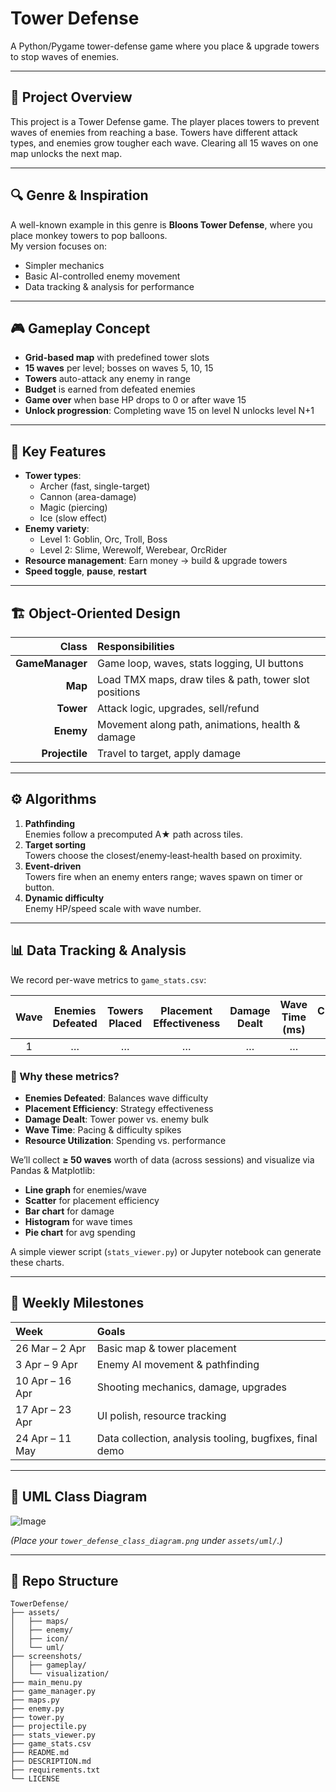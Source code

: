 # Tower Defense

A Python/Pygame tower-defense game where you place & upgrade towers to stop waves of enemies.

---

## 📝 Project Overview

This project is a Tower Defense game. The player places towers to prevent waves of enemies from reaching a base. Towers have different attack types, and enemies grow tougher each wave. Clearing all 15 waves on one map unlocks the next map.

---

## 🔍 Genre & Inspiration

A well-known example in this genre is **Bloons Tower Defense**, where you place monkey towers to pop balloons.  
My version focuses on:

- Simpler mechanics  
- Basic AI-controlled enemy movement  
- Data tracking & analysis for performance

---

## 🎮 Gameplay Concept

- **Grid-based map** with predefined tower slots  
- **15 waves** per level; bosses on waves 5, 10, 15  
- **Towers** auto-attack any enemy in range  
- **Budget** is earned from defeated enemies  
- **Game over** when base HP drops to 0 or after wave 15  
- **Unlock progression**: Completing wave 15 on level N unlocks level N+1  

---

## 🚀 Key Features

- **Tower types**:  
  - Archer (fast, single-target)  
  - Cannon (area-damage)  
  - Magic (piercing)  
  - Ice (slow effect)  
- **Enemy variety**:  
  - Level 1: Goblin, Orc, Troll, Boss  
  - Level 2: Slime, Werewolf, Werebear, OrcRider  
- **Resource management**: Earn money → build & upgrade towers  
- **Speed toggle**, **pause**, **restart**  

---

## 🏗️ Object-Oriented Design

| Class         | Responsibilities                                        |
|--------------:|:--------------------------------------------------------|
| **GameManager** | Game loop, waves, stats logging, UI buttons           |
| **Map**         | Load TMX maps, draw tiles & path, tower slot positions |
| **Tower**       | Attack logic, upgrades, sell/refund                    |
| **Enemy**       | Movement along path, animations, health & damage      |
| **Projectile**  | Travel to target, apply damage                         |

---

## ⚙️ Algorithms

1. **Pathfinding**  
   Enemies follow a precomputed A★ path across tiles.  
2. **Target sorting**  
   Towers choose the closest/enemy‐least‐health based on proximity.  
3. **Event-driven**  
   Towers fire when an enemy enters range; waves spawn on timer or button.  
4. **Dynamic difficulty**  
   Enemy HP/speed scale with wave number.

---

## 📊 Data Tracking & Analysis

We record per-wave metrics to `game_stats.csv`:

| Wave | Enemies Defeated | Towers Placed | Placement Effectiveness | Damage Dealt | Wave Time (ms) | Currency Spent |
|:----:|:----------------:|:-------------:|:-----------------------:|:------------:|:--------------:|:--------------:|
|  1   |        …         |      …        |           …             |      …       |       …        |       …        |

### 🔢 Why these metrics?

- **Enemies Defeated**: Balances wave difficulty  
- **Placement Efficiency**: Strategy effectiveness  
- **Damage Dealt**: Tower power vs. enemy bulk  
- **Wave Time**: Pacing & difficulty spikes  
- **Resource Utilization**: Spending vs. performance  

We’ll collect **≥ 50 waves** worth of data (across sessions) and visualize via Pandas & Matplotlib:

- **Line graph** for enemies/wave  
- **Scatter** for placement efficiency  
- **Bar chart** for damage  
- **Histogram** for wave times  
- **Pie chart** for avg spending

A simple viewer script (`stats_viewer.py`) or Jupyter notebook can generate these charts.

---

## 📅 Weekly Milestones

| Week                    | Goals                                                     |
|:------------------------|:----------------------------------------------------------|
| 26 Mar –  2 Apr         | Basic map & tower placement                               |
|  3 Apr –  9 Apr         | Enemy AI movement & pathfinding                           |
| 10 Apr – 16 Apr         | Shooting mechanics, damage, upgrades                      |
| 17 Apr – 23 Apr         | UI polish, resource tracking                              |
| 24 Apr – 11 May         | Data collection, analysis tooling, bugfixes, final demo   |

---

## 📐 UML Class Diagram

![Image](https://github.com/user-attachments/assets/319b5df5-b243-4b4c-ad49-c3f39a9b8df4)

*(Place your `tower_defense_class_diagram.png` under `assets/uml/`.)*

---

## 📂 Repo Structure

```text
TowerDefense/
├── assets/
│   ├── maps/
│   ├── enemy/
│   ├── icon/
│   └── uml/
├── screenshots/
│   ├── gameplay/
│   └── visualization/
├── main_menu.py
├── game_manager.py
├── maps.py
├── enemy.py
├── tower.py
├── projectile.py
├── stats_viewer.py
├── game_stats.csv
├── README.md
├── DESCRIPTION.md
├── requirements.txt
└── LICENSE
